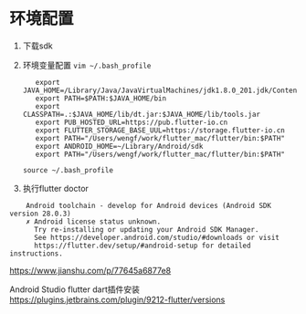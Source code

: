 # 环境配置
1. 下载sdk
2. 环境变量配置
   `vim ~/.bash_profile`
   ```
      export JAVA_HOME=/Library/Java/JavaVirtualMachines/jdk1.8.0_201.jdk/Contents/Home   
      export PATH=$PATH:$JAVA_HOME/bin
      export CLASSPATH=.:$JAVA_HOME/lib/dt.jar:$JAVA_HOME/lib/tools.jar
      export PUB_HOSTED_URL=https://pub.flutter-io.cn
      export FLUTTER_STORAGE_BASE_UUL=https://storage.flutter-io.cn
      export PATH="/Users/wengf/work/flutter_mac/flutter/bin:$PATH"
      export ANDROID_HOME=~/Library/Android/sdk
      export PATH="/Users/wengf/work/flutter_mac/flutter/bin:$PATH"
   ```
   `source ~/.bash_profile`

3. 执行flutter doctor
```
    Android toolchain - develop for Android devices (Android SDK version 28.0.3)
    ✗ Android license status unknown.
      Try re-installing or updating your Android SDK Manager.
      See https://developer.android.com/studio/#downloads or visit
      https://flutter.dev/setup/#android-setup for detailed instructions.
```
https://www.jianshu.com/p/77645a6877e8

Android Studio flutter dart插件安装
https://plugins.jetbrains.com/plugin/9212-flutter/versions
```

```